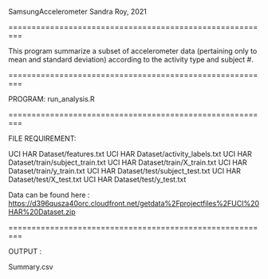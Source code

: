 SamsungAccelerometer
Sandra Roy, 2021

=========================================================

This program summarize a subset of accelerometer data (pertaining only to mean and standard deviation) according to the activity type and subject #.

=========================================================

PROGRAM: 
run_analysis.R 

=========================================================

FILE REQUIREMENT:

UCI HAR Dataset/features.txt
UCI HAR Dataset/activity_labels.txt
UCI HAR Dataset/train/subject_train.txt
UCI HAR Dataset/train/X_train.txt
UCI HAR Dataset/train/y_train.txt
UCI HAR Dataset/test/subject_test.txt
UCI HAR Dataset/test/X_test.txt
UCI HAR Dataset/test/y_test.txt

Data can be found here : https://d396qusza40orc.cloudfront.net/getdata%2Fprojectfiles%2FUCI%20HAR%20Dataset.zip  

=========================================================

OUTPUT :

Summary.csv